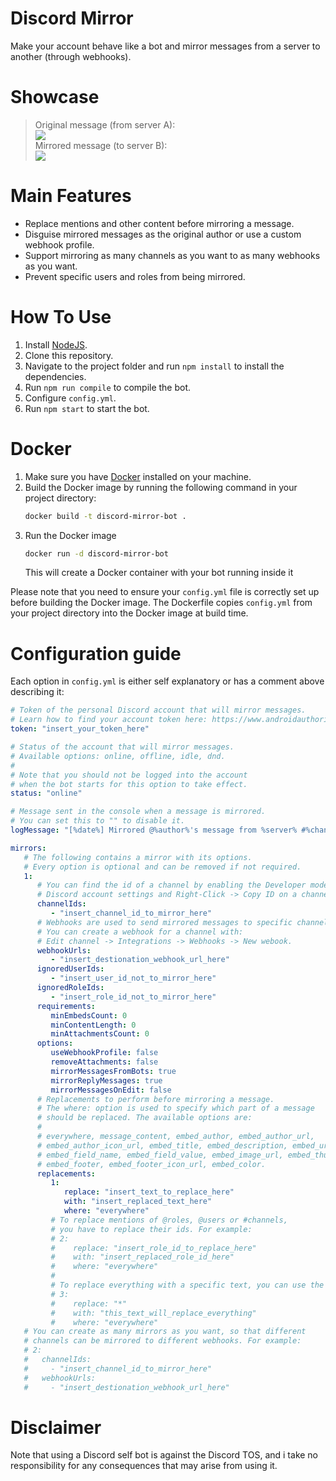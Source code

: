 # Discord Mirror
Make your account behave like a bot and mirror messages from a server to another (through webhooks).

# Showcase

> Original message (from server A):\
![](https://i.imgur.com/ogelJ23.png)\
Mirrored message (to server B):\
![](https://i.imgur.com/C42OT64.png)

# Main Features

- Replace mentions and other content before mirroring a message.
- Disguise mirrored messages as the original author or use a custom webhook profile.
- Support mirroring as many channels as you want to as many webhooks as you want.
- Prevent specific users and roles from being mirrored.

# How To Use
1. Install [NodeJS](https://nodejs.org/en/download).
2. Clone this repository.
3. Navigate to the project folder and run `npm install` to install the dependencies.
4. Run `npm run compile` to compile the bot.
5. Configure `config.yml`.
5. Run `npm start` to start the bot.

# Docker
1. Make sure you have [Docker](https://docs.docker.com/get-docker/) installed on your machine.
2. Build the Docker image by running the following command in your project directory:
   ```sh
   docker build -t discord-mirror-bot .
   ```
3. Run the Docker image
   ```sh
   docker run -d discord-mirror-bot
   ```
   This will create a Docker container with your bot running inside it

Please note that you need to ensure your `config.yml` file is correctly set up before building the Docker image. The Dockerfile copies `config.yml` from your project directory into the Docker image at build time. 

# Configuration guide
Each option in `config.yml` is either self explanatory or has a comment above describing it:
```yml
# Token of the personal Discord account that will mirror messages.
# Learn how to find your account token here: https://www.androidauthority.com/get-discord-token-3149920/
token: "insert_your_token_here"

# Status of the account that will mirror messages.
# Available options: online, offline, idle, dnd.
#
# Note that you should not be logged into the account
# when the bot starts for this option to take effect.
status: "online"

# Message sent in the console when a message is mirrored.
# You can set this to "" to disable it.
logMessage: "[%date%] Mirrored @%author%'s message from %server% #%channel%."

mirrors:
   # The following contains a mirror with its options.
   # Every option is optional and can be removed if not required.
   1:
      # You can find the id of a channel by enabling the Developer mode in your
      # Discord account settings and Right-Click -> Copy ID on a channel.
      channelIds:
         - "insert_channel_id_to_mirror_here"
      # Webhooks are used to send mirrored messages to specific channels.
      # You can create a webhook for a channel with:
      # Edit channel -> Integrations -> Webhooks -> New webook.
      webhookUrls:
         - "insert_destionation_webhook_url_here"
      ignoredUserIds:
         - "insert_user_id_not_to_mirror_here"
      ignoredRoleIds:
         - "insert_role_id_not_to_mirror_here"
      requirements:
         minEmbedsCount: 0
         minContentLength: 0
         minAttachmentsCount: 0
      options:
         useWebhookProfile: false
         removeAttachments: false
         mirrorMessagesFromBots: true
         mirrorReplyMessages: true
         mirrorMessagesOnEdit: false
      # Replacements to perform before mirroring a message.
      # The where: option is used to specify which part of a message
      # should be replaced. The available options are:
      #
      # everywhere, message_content, embed_author, embed_author_url,
      # embed_author_icon_url, embed_title, embed_description, embed_url,
      # embed_field_name, embed_field_value, embed_image_url, embed_thumbnail_url
      # embed_footer, embed_footer_icon_url, embed_color.
      replacements:
         1:
            replace: "insert_text_to_replace_here"
            with: "insert_replaced_text_here"
            where: "everywhere"
         # To replace mentions of @roles, @users or #channels,
         # you have to replace their ids. For example:
         # 2:
         #    replace: "insert_role_id_to_replace_here"
         #    with: "insert_replaced_role_id_here"
         #    where: "everywhere"
         #
         # To replace everything with a specific text, you can use the wildcard (*):
         # 3:
         #    replace: "*"
         #    with: "this_text_will_replace_everything"
         #    where: "everywhere"
   # You can create as many mirrors as you want, so that different
   # channels can be mirrored to different webhooks. For example:
   # 2:
   #   channelIds:
   #     - "insert_channel_id_to_mirror_here"
   #   webhookUrls:
   #     - "insert_destionation_webhook_url_here"
```

# Disclaimer

Note that using a Discord self bot is against the Discord TOS, and i take no responsibility for any consequences that may arise from using it.